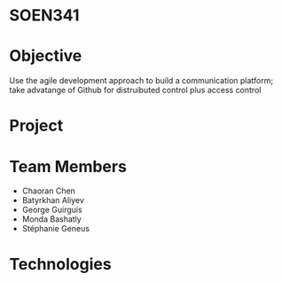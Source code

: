 # SOEN341
# Objective

Use the agile development approach to build a communication platform; take advatange of Github for distruibuted control plus access control

# Project


# Team Members
* Chaoran Chen
* Batyrkhan Aliyev 
* George Guirguis 
* Monda Bashatly 
* Stéphanie Geneus 

# Technologies
